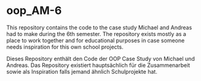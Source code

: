 # oop_AM-6

This repository contains the code to the case study Michael and Andreas had to make during the 6th semester. The repository exists mostly as a place to work together and for educational purposes in case someone needs inspiration for this own school projects.

Dieses Repository enthält den Code der OOP Case Study von Michael und Andreas. Das Repository existiert hauptsächlich für die Zusammenarbeit sowie als Inspiration falls jemand ähnlich Schulprojekte hat.